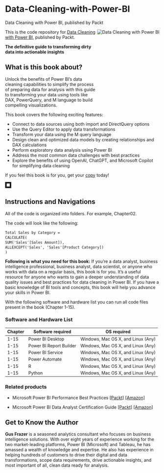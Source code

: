 # Data-Cleaning-with-Power-BI
Data Cleaning with Power BI, published by Packt

<a href="https://www.packtpub.com/product/data-cleaning-with-power-bi/9781805126409?utm_source=github&utm_medium=repository&utm_campaign=9781805126409"><img src="https://content.packt.com/B21105/cover_image_small.jpg" alt="Data Cleaning with Power BI" height="256px" align="right"></a>

This is the code repository for [Data Cleaning with Power BI](https://www.packtpub.com/product/data-cleaning-with-power-bi/9781805126409?utm_source=github&utm_medium=repository&utm_campaign=9781805126409), published by Packt.

**The definitive guide to transforming dirty data into actionable insights**

## What is this book about?
Unlock the benefits of Power BI’s data cleaning capabilities to simplify the process of preparing data for analysis with this guide to transforming your data using tools like DAX, PowerQuery, and M language to build compelling visualizations.

This book covers the following exciting features:
* Connect to data sources using both import and DirectQuery options
* Use the Query Editor to apply data transformations
* Transform your data using the M query language
* Design clean and optimized data models by creating relationships and DAX calculations
* Perform exploratory data analysis using Power BI
* Address the most common data challenges with best practices
* Explore the benefits of using OpenAI, ChatGPT, and Microsoft Copilot for simplifying data cleaning

If you feel this book is for you, get your [copy](https://www.amazon.com/dp/1805126407) today!

<a href="https://www.packtpub.com/?utm_source=github&utm_medium=banner&utm_campaign=GitHubBanner"><img src="https://raw.githubusercontent.com/PacktPublishing/GitHub/master/GitHub.png" 
alt="https://www.packtpub.com/" border="5" /></a>

## Instructions and Navigations
All of the code is organized into folders. For example, Chapter02.

The code will look like the following:
```
Total Sales by Category =
CALCULATE(
SUM('Sales'[Sales Amount]),
ALLEXCEPT('Sales', 'Sales'[Product Category])
)
```

**Following is what you need for this book:**
If you’re a data analyst, business intelligence professional, business analyst, data scientist, or anyone who works with data on a regular basis, this book is for you. It’s a useful resource for anyone who wants to gain a deeper understanding of data quality issues and best practices for data cleaning in Power BI. If you have a basic knowledge of BI tools and concepts, this book will help you advance your skills in Power BI.

With the following software and hardware list you can run all code files present in the book (Chapter 1-15).
### Software and Hardware List
| Chapter | Software required | OS required |
| -------- | ------------------------------------ | ----------------------------------- |
| 1-15 | Power BI Desktop | Windows, Mac OS X, and Linux (Any) |
| 1-15 | Power BI Report Builder | Windows, Mac OS X, and Linux (Any) |
| 1-15 | Power BI Service | Windows, Mac OS X, and Linux (Any) |
| 1-15 | Power Automate | Windows, Mac OS X, and Linux (Any) |
| 1-15 | R | Windows, Mac OS X, and Linux (Any) |
| 1-15 | Python | Windows, Mac OS X, and Linux (Any) |


### Related products
* Microsoft Power BI Performance Best Practices [[Packt]](https://www.packtpub.com/product/microsoft-power-bi-performance-best-practices/9781801076449?utm_source=github&utm_medium=repository&utm_campaign=9781801076449) [[Amazon]](https://www.amazon.com/dp/1801076448)

* Microsoft Power BI Data Analyst Certification Guide [[Packt]](https://www.packtpub.com/product/microsoft-power-bi-data-analyst-certification-guide/9781803238562?utm_source=github&utm_medium=repository&utm_campaign=9781803238562) [[Amazon]](https://www.amazon.com/dp/1803238569)

## Get to Know the Author
**Gus Frazer**
 is a seasoned analytics consultant who focuses on business intelligence solutions. With over eight years of experience working for the two market-leading platforms, Power BI (Microsoft) and Tableau, he has amassed a wealth of knowledge and expertise.
He also has experience in helping hundreds of customers to drive their digital and data transformations, scope data requirements, drive actionable insights, and most important of all, clean data ready for analysis.
